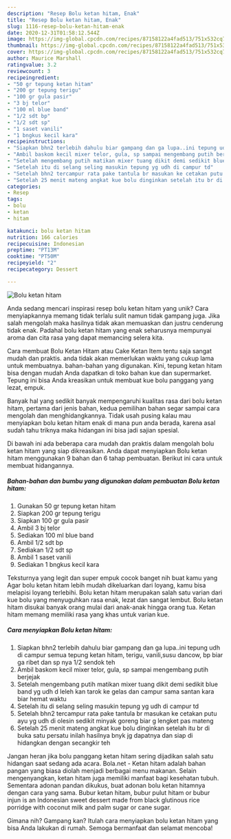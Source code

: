```yaml
---
description: "Resep Bolu ketan hitam, Enak"
title: "Resep Bolu ketan hitam, Enak"
slug: 1116-resep-bolu-ketan-hitam-enak
date: 2020-12-31T01:58:12.544Z
image: https://img-global.cpcdn.com/recipes/87158122a4fad513/751x532cq70/bolu-ketan-hitam-foto-resep-utama.jpg
thumbnail: https://img-global.cpcdn.com/recipes/87158122a4fad513/751x532cq70/bolu-ketan-hitam-foto-resep-utama.jpg
cover: https://img-global.cpcdn.com/recipes/87158122a4fad513/751x532cq70/bolu-ketan-hitam-foto-resep-utama.jpg
author: Maurice Marshall
ratingvalue: 3.2
reviewcount: 3
recipeingredient:
- "50 gr tepung ketan hitam"
- "200 gr tepung terigu"
- "100 gr gula pasir"
- "3 bj telor"
- "100 ml blue band"
- "1/2 sdt bp"
- "1/2 sdt sp"
- "1 saset vanili"
- "1 bngkus kecil kara"
recipeinstructions:
- "Siapkan bhn2 terlebih dahulu biar gampang dan ga lupa..ini tepung udh di campur semua tepung ketan hitam, terigu, vanili,susu dancow, bp biar ga ribet dan sp nya 1/2 sendok teh"
- "Ambil baskom kecil mixer telor, gula, sp sampai mengembang putih berjejak"
- "Setelah mengembang putih matikan mixer tuang dikit demi sedikit blue band yg udh d leleh kan tarok ke gelas dan campur sama santan kara biar hemat waktu"
- "Setelah itu di selang seling masukin tepung yg udh di campur td"
- "Setelah bhn2 tercampur rata pake tantula br masukan ke cetakan putu ayu yg udh di olesin sedikit minyak goreng biar g lengket pas mateng"
- "Setelah 25 menit mateng angkat kue bolu dinginkan setelah itu br di buka satu persatu inilah hasilnya bnyk jg dapatnya dan siap di hidangkan dengan secangkir teh"
categories:
- Resep
tags:
- bolu
- ketan
- hitam

katakunci: bolu ketan hitam 
nutrition: 166 calories
recipecuisine: Indonesian
preptime: "PT13M"
cooktime: "PT50M"
recipeyield: "2"
recipecategory: Dessert

---
```



![Bolu ketan hitam](https://img-global.cpcdn.com/recipes/87158122a4fad513/751x532cq70/bolu-ketan-hitam-foto-resep-utama.jpg)

Anda sedang mencari inspirasi resep bolu ketan hitam yang unik? Cara menyiapkannya memang tidak terlalu sulit namun tidak gampang juga. Jika salah mengolah maka hasilnya tidak akan memuaskan dan justru cenderung tidak enak. Padahal bolu ketan hitam yang enak seharusnya mempunyai aroma dan cita rasa yang dapat memancing selera kita.

Cara membuat Bolu Ketan Hitam atau Cake Ketan Item tentu saja sangat mudah dan praktis. anda tidak akan memerlukan waktu yang cukup lama untuk membuatnya. bahan-bahan yang digunakan. Kini, tepung ketan hitam bisa dengan mudah Anda dapatkan di toko bahan kue dan supermarket. Tepung ini bisa Anda kreasikan untuk membuat kue bolu panggang yang lezat, empuk.

Banyak hal yang sedikit banyak mempengaruhi kualitas rasa dari bolu ketan hitam, pertama dari jenis bahan, kedua pemilihan bahan segar sampai cara mengolah dan menghidangkannya. Tidak usah pusing kalau mau menyiapkan bolu ketan hitam enak di mana pun anda berada, karena asal sudah tahu triknya maka hidangan ini bisa jadi sajian spesial.


Di bawah ini ada beberapa cara mudah dan praktis dalam mengolah bolu ketan hitam yang siap dikreasikan. Anda dapat menyiapkan Bolu ketan hitam menggunakan 9 bahan dan 6 tahap pembuatan. Berikut ini cara untuk membuat hidangannya.

<!--inarticleads1-->

##### Bahan-bahan dan bumbu yang digunakan dalam pembuatan Bolu ketan hitam:

1. Gunakan 50 gr tepung ketan hitam
1. Siapkan 200 gr tepung terigu
1. Siapkan 100 gr gula pasir
1. Ambil 3 bj telor
1. Sediakan 100 ml blue band
1. Ambil 1/2 sdt bp
1. Sediakan 1/2 sdt sp
1. Ambil 1 saset vanili
1. Sediakan 1 bngkus kecil kara


Teksturnya yang legit dan super empuk cocok banget nih buat kamu yang Agar bolu ketan hitam lebih mudah dikeluarkan dari loyang, kamu bisa melapisi loyang terlebihi. Bolu ketan hitam merupakan salah satu varian dari kue bolu yang menyuguhkan rasa enak, lezat dan sangat lembut. Bolu ketan hitam disukai banyak orang mulai dari anak-anak hingga orang tua. Ketan hitam memang memiliki rasa yang khas untuk varian kue. 

<!--inarticleads2-->

##### Cara menyiapkan Bolu ketan hitam:

1. Siapkan bhn2 terlebih dahulu biar gampang dan ga lupa..ini tepung udh di campur semua tepung ketan hitam, terigu, vanili,susu dancow, bp biar ga ribet dan sp nya 1/2 sendok teh
1. Ambil baskom kecil mixer telor, gula, sp sampai mengembang putih berjejak
1. Setelah mengembang putih matikan mixer tuang dikit demi sedikit blue band yg udh d leleh kan tarok ke gelas dan campur sama santan kara biar hemat waktu
1. Setelah itu di selang seling masukin tepung yg udh di campur td
1. Setelah bhn2 tercampur rata pake tantula br masukan ke cetakan putu ayu yg udh di olesin sedikit minyak goreng biar g lengket pas mateng
1. Setelah 25 menit mateng angkat kue bolu dinginkan setelah itu br di buka satu persatu inilah hasilnya bnyk jg dapatnya dan siap di hidangkan dengan secangkir teh


Jangan heran jika bolu panggang ketan hitam sering dijadikan salah satu hidangan saat sedang ada acara. Bola.net - Ketan hitam adalah bahan pangan yang biasa diolah menjadi berbagai menu makanan. Selain mengenyangkan, ketan hitam juga memiliki manfaat bagi kesehatan tubuh. Sementara adonan pandan dikukus, buat adonan bolu ketan hitamnya dengan cara yang sama. Bubur ketan hitam, bubur pulut hitam or bubur injun is an Indonesian sweet dessert made from black glutinous rice porridge with coconut milk and palm sugar or cane sugar. 

Gimana nih? Gampang kan? Itulah cara menyiapkan bolu ketan hitam yang bisa Anda lakukan di rumah. Semoga bermanfaat dan selamat mencoba!
